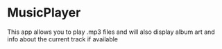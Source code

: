 # MusicPlayer

This app allows you to play .mp3 files and will also display album art and info about the current track if available
